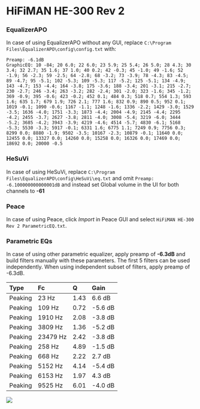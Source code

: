 # HiFiMAN HE-300 Rev 2

### EqualizerAPO
In case of using EqualizerAPO without any GUI, replace `C:\Program Files\EqualizerAPO\config\config.txt`
with:
```
Preamp: -6.1dB
GraphicEQ: 10 -84; 20 6.0; 22 6.0; 23 5.9; 25 5.4; 26 5.0; 28 4.3; 30 3.4; 32 2.7; 35 1.6; 37 1.0; 40 0.2; 42 -0.3; 45 -1.0; 49 -1.6; 52 -1.9; 56 -2.3; 59 -2.5; 64 -2.8; 68 -3.2; 73 -3.9; 78 -4.3; 83 -4.5; 89 -4.7; 95 -5.1; 102 -5.3; 109 -5.3; 117 -5.2; 125 -5.1; 134 -4.9; 143 -4.7; 153 -4.4; 164 -3.8; 175 -3.6; 188 -3.4; 201 -3.1; 215 -2.7; 230 -2.7; 246 -3.4; 263 -3.2; 282 -2.4; 301 -2.0; 323 -1.6; 345 -1.2; 369 -0.9; 395 -0.6; 423 -0.2; 452 0.1; 484 0.3; 518 0.7; 554 1.3; 593 1.6; 635 1.7; 679 1.9; 726 2.1; 777 1.6; 832 0.9; 890 0.5; 952 0.1; 1019 -0.1; 1090 -0.6; 1167 -1.1; 1248 -1.6; 1336 -2.2; 1429 -3.0; 1529 -3.5; 1636 -4.0; 1751 -3.3; 1873 -4.4; 2004 -4.9; 2145 -4.4; 2295 -4.2; 2455 -3.7; 2627 -3.8; 2811 -4.0; 3008 -5.4; 3219 -6.0; 3444 -5.2; 3685 -4.2; 3943 -3.9; 4219 -4.6; 4514 -5.7; 4830 -6.1; 5168 -5.3; 5530 -3.3; 5917 -0.1; 6331 1.6; 6775 1.1; 7249 0.9; 7756 0.3; 8299 0.0; 8880 -1.9; 9502 -3.5; 10167 -2.3; 10879 -0.1; 11640 0.0; 12455 0.0; 13327 0.0; 14260 0.0; 15258 0.0; 16326 0.0; 17469 0.0; 18692 0.0; 20000 -0.5
```

### HeSuVi
In case of using HeSuVi, replace `C:\Program Files\EqualizerAPO\config\HeSuVi\eq.txt` and omit `Preamp:
-6.100000000000001dB` and instead set Global volume in the UI for both channels to **-61**

### Peace
In case of using Peace, click *Import* in Peace GUI and select `HiFiMAN HE-300 Rev 2 ParametricEQ.txt`.

### Parametric EQs
In case of using other parametric equalizer, apply preamp of **-6.3dB** and build filters manually
with these parameters. The first 5 filters can be used independently.
When using independent subset of filters, apply preamp of -6.3dB.

| Type    | Fc       |    Q | Gain    |
|:--------|:---------|:-----|:--------|
| Peaking | 23 Hz    | 1.43 | 6.6 dB  |
| Peaking | 109 Hz   | 0.72 | -5.6 dB |
| Peaking | 1910 Hz  | 2.08 | -3.8 dB |
| Peaking | 3809 Hz  | 1.36 | -5.2 dB |
| Peaking | 23479 Hz | 2.42 | -3.8 dB |
| Peaking | 258 Hz   | 4.89 | -1.5 dB |
| Peaking | 668 Hz   | 2.22 | 2.7 dB  |
| Peaking | 5152 Hz  | 4.14 | -5.4 dB |
| Peaking | 6153 Hz  | 1.97 | 4.3 dB  |
| Peaking | 9525 Hz  | 6.01 | -4.0 dB |

![](https://raw.githubusercontent.com/jaakkopasanen/AutoEq/master/results/innerfidelity/sbaf-serious/HiFiMAN%20HE-300%20Rev%202/HiFiMAN%20HE-300%20Rev%202.png)
